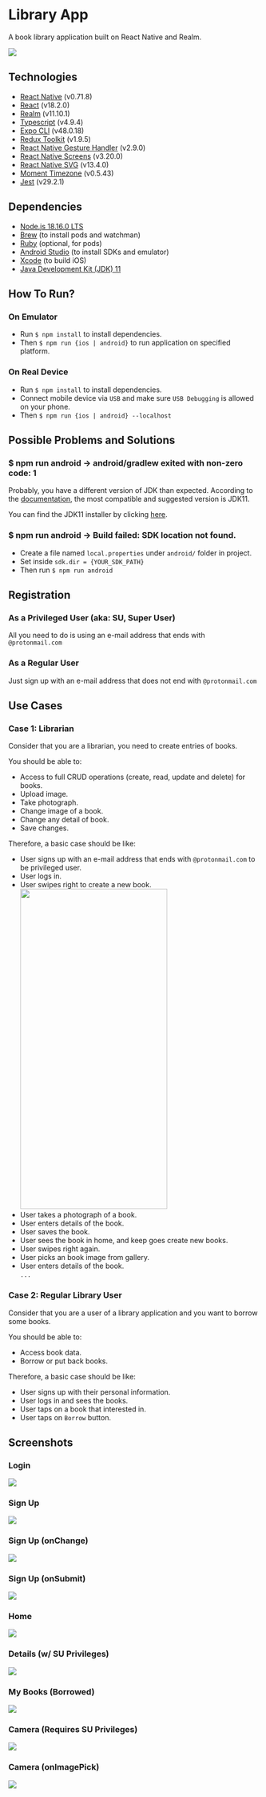 # Library App

A book library application built on React Native and Realm.

<img src="./docs/screenshots/libraryapp_home_clean.png" />

## Technologies

- <a href="https://reactnative.dev/">React Native</a> (v0.71.8)
- <a href="https://react.dev/">React</a> (v18.2.0)
- <a href="https://www.mongodb.com/docs/realm/sdk/react-native/">Realm</a> (v11.10.1)
- <a href="https://www.typescriptlang.org/">Typescript</a> (v4.9.4)
- <a href="https://expo.dev/">Expo CLI</a> (v48.0.18)
- <a href="https://redux-toolkit.js.org/">Redux Toolkit</a> (v1.9.5)
- <a href="https://github.com/software-mansion/react-native-gesture-handler">React Native Gesture Handler</a> (v2.9.0)
- <a href="https://github.com/software-mansion/react-native-screens">React Native Screens</a> (v3.20.0)
- <a href="https://github.com/software-mansion/react-native-svg">React Native SVG</a> (v13.4.0)
- <a href="https://www.npmjs.com/package/moment-timezone">Moment Timezone</a> (v0.5.43)
- <a href="https://jestjs.io/">Jest</a> (v29.2.1)

## Dependencies

- <a href="https://nodejs.org/en">Node.js 18.16.0 LTS</a>
- <a href="https://brew.sh/">Brew</a> (to install pods and watchman)
- <a href="https://www.ruby-lang.org/en/">Ruby</a> (optional, for pods)
- <a href="https://developer.android.com/studio">Android Studio</a> (to install SDKs and emulator)
- <a href="https://developer.apple.com/xcode/">Xcode</a> (to build iOS)
- <a href="https://www.oracle.com/tr/java/technologies/javase/jdk11-archive-downloads.html">Java Development Kit (JDK) 11</a>

## How To Run?

### On Emulator

- Run `$ npm install` to install dependencies.
- Then `$ npm run {ios | android}` to run application on specified platform.

### On Real Device

- Run `$ npm install` to install dependencies.
- Connect mobile device via `USB` and make sure `USB Debugging` is allowed on your phone.
- Then `$ npm run {ios | android} --localhost`

## Possible Problems and Solutions

### $ npm run android → android/gradlew exited with non-zero code: 1

Probably, you have a different version of JDK than expected. According to the <a href="https://reactnative.dev/docs/environment-setup?guide=native&platform=android">documentation</a>, the most compatible and suggested version is JDK11.

You can find the JDK11 installer by clicking <a href="https://www.oracle.com/tr/java/technologies/javase/jdk11-archive-downloads.html">here</a>.

### $ npm run android → Build failed: SDK location not found.

- Create a file named `local.properties` under `android/` folder in project.
- Set inside `sdk.dir = {YOUR_SDK_PATH}`
- Then run `$ npm run android`

## Registration

### As a Privileged User (aka: SU, Super User)

All you need to do is using an e-mail address that ends with `@protonmail.com`

### As a Regular User

Just sign up with an e-mail address that does not end with `@protonmail.com`

## Use Cases

### Case 1: Librarian

Consider that you are a librarian, you need to create entries of books. <br />

You should be able to:

- Access to full CRUD operations (create, read, update and delete) for books.
- Upload image.
- Take photograph.
- Change image of a book.
- Change any detail of book.
- Save changes.

Therefore, a basic case should be like:

- User signs up with an e-mail address that ends with `@protonmail.com` to be privileged user.
- User logs in.
- User swipes right to create a new book. <br />
  <img src="./docs/gifs/swipe_right.gif" width="294.5" height="639">
- User takes a photograph of a book.
- User enters details of the book.
- User saves the book.
- User sees the book in home, and keep goes create new books.
- User swipes right again.
- User picks an book image from gallery.
- User enters details of the book. <br />
  `...`

### Case 2: Regular Library User

Consider that you are a user of a library application and you want to borrow some books.

You should be able to:

- Access book data.
- Borrow or put back books.

Therefore, a basic case should be like:

- User signs up with their personal information.
- User logs in and sees the books.
- User taps on a book that interested in.
- User taps on `Borrow` button.

## Screenshots

### Login

<img src="./docs/screenshots/libraryapp_login.png" />

### Sign Up

<img src="./docs/screenshots/libraryapp_signup.png" />

### Sign Up (onChange)

<img src="./docs/screenshots/libraryapp_signup_event.png" />

### Sign Up (onSubmit)

<img src="./docs/screenshots/libraryapp_signup_event2.png" />

### Home

<img src="./docs/screenshots/libraryapp_home.png" />

### Details (w/ SU Privileges)

<img src="./docs/screenshots/libraryapp_details_su.png" />

### My Books (Borrowed)

<img src="./docs/screenshots/libraryapp_mybooks.png" />

### Camera (Requires SU Privileges)

<img src="./docs/screenshots/libraryapp_camera.png" />

### Camera (onImagePick)

<img src="./docs/screenshots/libraryapp_onimagepick.png" />
